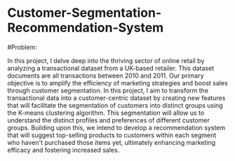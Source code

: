 # Customer-Segmentation-Recommendation-System

#Problem:

In this project, I delve deep into the thriving sector of online retail by analyzing a transactional dataset from a UK-based retailer. This dataset documents are all transactions between 2010 and 2011. Our primary objective is to amplify the efficiency of marketing strategies and boost sales through customer segmentation. In this project, I aim to transform the transactional data into a customer-centric dataset by creating new features that will facilitate the segmentation of customers into distinct groups using the K-means clustering algorithm. This segmentation will allow us to understand the distinct profiles and preferences of different customer groups. Building upon this, we intend to develop a recommendation system that will suggest top-selling products to customers within each segment who haven't purchased those items yet, ultimately enhancing marketing efficacy and fostering increased sales.

